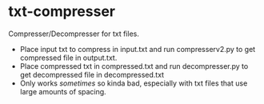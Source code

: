 # txt-compresser
Compresser/Decompresser for txt files. 
- Place input txt to compress in input.txt and run compresserv2.py to get compressed file in output.txt.
- Place compressed txt in compressed.txt and run decompresser.py to get decompressed file in decompressed.txt
- Only works *sometimes* so kinda bad, especially with txt files that use large amounts of spacing.
